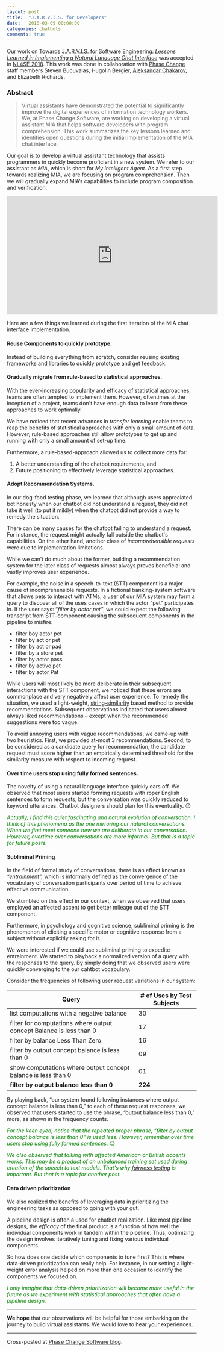 ```yaml
---
layout: post
title:  "J.A.R.V.I.S. for Developers"
date:   2018-03-09 00:00:00
categories: chatbots
comments: true
---
```


Our work on [Towards J.A.R.V.I.S. for Software Engineering: _Lessons Learned in Implementing a Natural Language Chat Interface_](http://rahulpandita.me/files/jarvis.pdf) was accepted in [NL4SE 2018](https://nl4se.github.io/).  This work was done in collaboration with [Phase Change](https://www.phasechange.ai/) staff members Steven Bucuvalas, Hugolin Bergier, [Aleksandar Chakarov](https://anchakarov.github.io/), and Elizabeth Richards.

### Abstract

>Virtual assistants have demonstrated the potential to significantly improve the digital experiences of information technology  workers. We, at Phase Change Software, are working on developing a virtual assistant MIA that helps software developers with program comprehension. This work summarizes the key lessons learned and identifies open questions during the initial implementation of the MIA chat interface.

Our goal is to develop a virtual assistant technology that assists programmers in quickly become proficient in a new system. We refer to our assistant as _MIA_, which is short for _My Intelligent Agent_. As a first step towards realizing MIA, we are focusing on program comprehension. Then we will gradually expand MIA’s capabilities to include program composition and verification.

<iframe width="560" height="315" src="https://www.youtube.com/embed/87CfEIzcr6g" frameborder="0" allow="autoplay; encrypted-media" allowfullscreen></iframe>


Here are a few things we learned during the first iteration of the MIA chat interface implementation.

#### Reuse Components to quickly prototype.

Instead of building everything from scratch, consider reusing existing frameworks and libraries to quickly prototype and get feedback.

#### Gradually migrate from rule-based to statistical approaches.

With the ever-increasing popularity and efficacy of statistical approaches, teams are often tempted to implement them. However, oftentimes at the inception of a project, teams don't have enough data to learn from these approaches to work optimally.

We have noticed that recent advances in _transfer learning_ enable teams to reap the benefits of statistical approaches with only a small amount of data. However, rule-based approaches still allow prototypes to get up and running with only a small amount of set-up time.

Furthermore, a rule-based-approach allowed us to collect more data for:

1.	A better understanding of the chatbot requirements, and
2. Future positioning to effectively leverage statistical approaches.

#### Adopt Recommendation Systems.

In our dog-food testing phase, we learned that although users appreciated bot honesty when our chatbot did not understand a request, they did not take it well (to put it mildly) when the chatbot did not provide a way to remedy the situation.

There can be many causes for the chatbot failing to understand a request. For instance, the request might actually fall outside the chatbot's capabilities. On the other hand, another class of _incomprehensible requests_ were due to implementation limitations.

While we can’t do much about the former, building a recommendation system for the later class of requests almost always proves beneficial and vastly improves user experience.

For example, the noise in a speech-to-text (STT) component is a major cause of incomprehensible requests. In a fictional banking-system software that allows pets to interact with ATMs, a user of our MIA system may form a query to discover all of the uses cases in which the actor "pet"  participates in. If the user says: “_filter by actor pet”_, we could expect the following transcript from STT-component causing the subsequent components in the pipeline to misfire:

* filter boy actor pet
* filter by act or pet
* filter by act or pad
* filter by a store pet
* filter by actor pass
* filter by active pet
* filter by actor Pat

While users will most likely be more deliberate in their subsequent interactions with the STT component, we noticed that these errors are commonplace and very negatively affect user experience. To remedy the situation, we used a light-weight, [string-similarity](https://github.com/tdebatty/java-string-similarity) based method to provide recommendations. Subsequent observations indicated that users almost always liked recommendations – except when the recommended suggestions were too vague.

To avoid annoying users with vague recommendations, we came-up with two heuristics. First, we provided at-most 3 recommendations. Second, to be considered as a candidate query for recommendation, the candidate request must score higher than an empirically determined threshold for the similarity measure with respect to incoming request.



#### Over time users stop using fully formed sentences.

The novelty of using a natural language interface quickly ears off. We observed that most users started forming requests with roper English sentences to form requests, but the conversation was quickly reduced to keyword utterances. Chatbot designers should plan for this eventuality. :wink:


<span style="color:green">_Actually, I find this quiet fascinating and natural evolution of conversation. I think of this phenomena as the one mirroring our natural conversations. When we first meet someone new we are deliberate in our conversation. However, overtime over conversations are more informal. But that is a topic for future posts._</span>

#### Subliminal Priming

In the field of formal study of conversations, there is an effect known as _“entrainment”,_ which is informally defined as the convergence of the vocabulary of conversation participants over period of time to achieve effective communication.

We stumbled on this effect in our context, when we observed that users employed an affected accent to get better mileage out of the STT component.

Furthermore, in psychology and cognitive science, subliminal priming is the phenomenon of eliciting a specific motor or cognitive response from a subject without explicitly asking for it.

We were interested if we could use subliminal priming to expedite entrainment. We started to playback a normalized version of a query with the responses to the query. By simply doing that we observed users were quickly converging to the our cahtbot vocabulary.

Consider the frequencies of following user request variations in our system:

| Query | \# of Uses by Test Subjects |
|-----|-----|
|list computations with a negative balance | 30 |
|filter for computations where output concept Balance is less than 0 |17 |
|filter by balance Less Than Zero | 16 |
| filter by output concept balance is less than 0 | 09 |
| show computations where output concept balance is less than 0 |01 |
|**filter by output balance less than 0**| **224**|



By playing back, “our system found following instances where output concept balance is less than 0,” to each of these request responses, we observed that users started to use the phrase, “output balance less than 0,” more, as shown in the frequency counts.

<span style="color:green">_For the keen eyed, notice that the repeated proper phrase, “filter by output concept balance is less than 0” is used less. However, remember over time users stop using fully formed sentences._ :wink: </span>

<span style="color:green">_We also observed that talking with affected American or British accents works. This may be a product of an unbalanced training set used during creation of the speech to text models. That's why_ [_fairness testing_](http://people.cs.umass.edu/~brun/pubs/pubs/Galhotra17fse.pdf) _is important. But that is a topic for another post._ </span>

#### Data driven prioritization

We also realized the benefits of leveraging data in prioritizing the engineering tasks as opposed to going with your gut.

A pipeline design is often a used for chatbot realization. Like most pipeline designs, the _efficacy_ of the final product is a function of how well the individual components work in tandem within the pipeline. Thus, optimizing the design involves iteratively tuning and fixing various individual components.

So how does one decide which components to tune first? This is where data-driven prioritization can really help. For instance, in our setting a light-weight error analysis helped on more than one occasion to identify the components we focused on.

<span style="color:green">_I only imagine that data-driven prioritization will become more useful in the future as we experiment with statistical approaches that often have a pipeline design._ </span>

----------

**We hope** that our observations will be helpful for those embarking on the journey to build virtual assistants. We would love to hear your experiences.

---
Cross-posted at [Phase Change Software blog](https://www.phasechange.ai/2018/03/08/phase-change-scientists-publish-paper-on-lessons-learned-implementing-a-natural-language-chat-interface-blog/).
